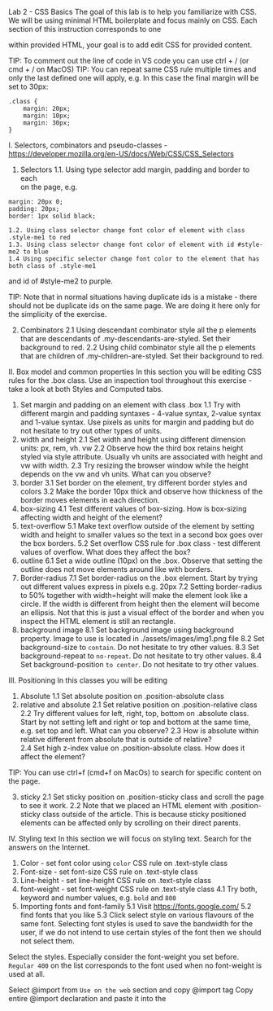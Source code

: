 Lab 2 - CSS Basics
The goal of this lab is to help you familiarize with CSS. We will be using minimal HTML boilerplate and focus mainly on CSS. Each section of this instruction corresponds to one <article> within provided HTML, your goal is to add edit CSS for provided content.

TIP: To comment out the line of code in VS code you can use ctrl + / (or cmd + / on MacOS)
TIP: You can repeat same CSS rule multiple times and only the last defined one will apply, e.g.
In this case the final margin will be set to 30px:
```
.class {
    margin: 20px;
    margin: 10px;
    margin: 30px;
}
```

I. Selectors, combinators and pseudo-classes - https://developer.mozilla.org/en-US/docs/Web/CSS/CSS_Selectors
1. Selectors
    1.1. Using type selector add margin, padding and border to each <article> on the page, e.g.
```
margin: 20px 0;
padding: 20px;
border: 1px solid black;
```
    1.2. Using class selector change font color of element with class .style-me1 to red
    1.3. Using class selector change font color of element with id #style-me2 to blue
    1.4 Using specific selector change font color to the element that has both class of .style-me1
 and id of #style-me2 to purple.

TIP: Note that in normal situations having duplicate ids is a mistake - there should not be duplicate ids on the same page. We are doing it here only for the simplicity of the exercise.

2. Combinators
    2.1 Using descendant combinator style all the p elements that are descendants of .my-descendants-are-styled. Set their background to red.
    2.2 Using child combinator style all the p elements that are children of .my-children-are-styled. Set their background to red.

II. Box model and common properties
In this section you will be editing CSS rules for the .box class. Use an inspection tool throughout this exercise - take a look at both Styles and Computed tabs.
1. Set margin and padding on an element with class .box
    1.1 Try with different margin and padding syntaxes - 4-value syntax, 2-value syntax and 1-value syntax. Use pixels as units for margin and padding but do not hesitate to try out other types of units.
2. width and height
    2.1 Set width and height using different dimension units: px, rem, vh. vw
    2.2 Observe how the third box retains height styled via style attribute. Usually vh units are associated with height and vw with width.
    2.3 Try resizing the browser window while the height depends on the vw and vh units. What can you observe?
3. border 
    3.1 Set border on the element, try different border styles and colors
    3.2 Make the border 10px thick and observe how thickness of the border moves elements in each direction.
4. box-sizing
    4.1 Test different values of box-sizing. How is box-sizing affecting width and height of the element?
5. text-overflow
    5.1 Make text overflow outside of the element by setting width and height to smaller values so the text in a second box goes over the box borders.
    5.2 Set overflow CSS rule for .box class - test different values of overflow. What does they affect the box?
6. outline
    6.1 Set a wide outline (10px) on the .box. Observe that setting the outline does not move elements around like with borders.
7. Border-radius
   7.1 Set border-radius on the .box element. Start by trying out different values express in pixels e.g. 20px
    7.2 Setting border-radius to 50% together with width=height will make the element look like a circle. If the width is different from height then the element will become an ellipsis. Not that this is just a visual effect of the border and when you inspect the HTML element is still an rectangle.
8. background image
    8.1 Set background image using background property. Image to use is located in ./assets/images/img1.png file
   8.2 Set background-size to `contain`. Do not hesitate to try other values.
   8.3 Set background-repeat to `no-repeat`. Do not hesitate to try other values.
   8.4 Set background-position `to center`. Do not hesitate to try other values.

III. Positioning
In this classes you will be editing
1. Absolute
  1.1 Set absolute position on .position-absolute class
2. relative and absolute
  2.1 Set relative position on .position-relative class
  2.2 Try different values for left, right, top, bottom on .absolute class. Start by not setting left and right or top and bottom at the same time, e.g. set top and left. What can you observe?
  2.3 How is absolute within relative different from absolute that is outside of relative?  
  2.4 Set high z-index value on .position-absolute class. How does it affect the element?

TIP: You can use ctrl+f (cmd+f on MacOs) to search for specific content on the page.

3. sticky
  2.1 Set sticky position on .position-sticky class and scroll the page to see it work.
  2.2 Note that we placed an HTML element with .position-sticky class outside of the article. This is because sticky positioned elements can be affected only by scrolling on their direct parents.

IV. Styling text
In this section we will focus on styling text. Search for the answers on the Internet.
1. Color - set font color using `color` CSS rule on .text-style class
2. Font-size - set font-size CSS rule on .text-style class
3. Line-height - set line-height CSS rule on .text-style class
4. font-weight - set font-weight CSS rule on .text-style class
    4.1 Try both, keyword and number values, e.g. `bold` and `800`
5. Importing fonts and font-family
    5.1 Visit https://fonts.google.com/
    5.2 find fonts that you like
    5.3 Click select style on various flavours of the same font. Selecting font styles is used to save the bandwidth for the user, if we do not intend to use certain styles of the font then we should not select them.

Select the styles. Especially consider the font-weight you set before. `Regular 400` on the list corresponds to the font used when no font-weight is used at all.

Select @import from `Use on the web` section and copy @import tag
Copy entire @import declaration and paste it into the <style> 

Copy font-family CSS rule into your .style-text class. sans-serif part of that rule activates in the situation where the previous font could not be loaded, e.g. we misspelled ‘Roboto’ or there is no internet connection. In that case, the browser will load the default sans-serif font.

TIP: Have a look at difference between serif and sans-serif fonts
TIP: font-family Roboto can be inferred looking at ?family=Roboto part of @import declaration


6. text-align - set text-align CSS rule on .text-style class
7. letter-spacing - set letter-spacing CSS rule on .text-style class
8. word-spacing - set word-spacing CSS rule on .text-style class
9. text-transform - set text-transform CSS rule on .text-style class
10. text-decoration - set text-decoration CSS rule on .text-style class
